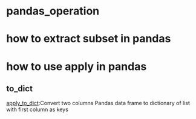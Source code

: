 # pandas_operation


# how to extract subset in pandas


# how to use apply in pandas
## to_dict
[apply_to_dict](https://stackoverflow.com/questions/35029731/convert-two-columns-pandas-data-frame-to-dictionary-of-list-with-first-column-as):Convert two columns Pandas data frame to dictionary of list with first column as keys

